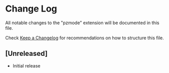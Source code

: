 # Change Log

All notable changes to the "pzmode" extension will be documented in this file.

Check [Keep a Changelog](http://keepachangelog.com/) for recommendations on how to structure this file.

## [Unreleased]

- Initial release